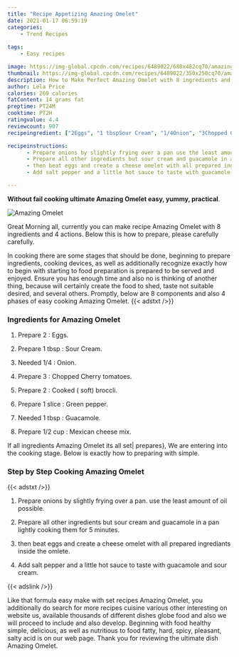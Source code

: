 ```yaml
---
title: "Recipe Appetizing Amazing Omelet"
date: 2021-01-17 06:59:19
categories:
    - Trend Recipes
    
tags:
    - Easy recipes

image: https://img-global.cpcdn.com/recipes/6489022/680x482cq70/amazing-omelet-recipe-main-photo.jpg
thumbnail: https://img-global.cpcdn.com/recipes/6489022/350x250cq70/amazing-omelet-recipe-main-photo.jpg
description: How to Make Perfect Amazing Omelet with 8 ingredients and 4 stages of easy cooking.
author: Lela Price
calories: 269 calories
fatContent: 14 grams fat
preptime: PT24M
cooktime: PT2H
ratingvalue: 4.4
reviewcount: 907
recipeingredient: ["2Eggs", "1 tbspSour Cream", "1/4Onion", "3Chopped Cherry tomatoes", "2Cooked  soft broccli", "1 sliceGreen pepper", "1 tbspGuacamole", "1/2 cupMexican cheese mix"]

recipeinstructions: 
      - Prepare onions by slightly frying over a pan use the least amount of oil possible 
      - Prepare all other ingredients but sour cream and guacamole in a pan lightly cooking them for 5 minutes 
      - then beat eggs and create a cheese omelet with all prepared ingrediants inside the omlete 
      - Add salt pepper and a little hot sauce to taste with guacamole and sour cream

---
```




**Without fail cooking ultimate Amazing Omelet easy, yummy, practical**. 


![Amazing Omelet](https://img-global.cpcdn.com/recipes/6489022/680x482cq70/amazing-omelet-recipe-main-photo.jpg "Amazing Omelet")




Great Morning all, currently you can make recipe Amazing Omelet with 8 ingredients and 4 actions. Below this is how to prepare, please carefully carefully.

In cooking there are some stages that should be done, beginning to prepare ingredients, cooking devices, as well as additionally recognize exactly how to begin with starting to food preparation is prepared to be served and enjoyed. Ensure you has enough time and also no is thinking of another thing, because will certainly create the food to shed, taste not suitable desired, and several others. Promptly, below are 8 components and also 4 phases of easy cooking Amazing Omelet.
{{< adstxt />}}

### Ingredients for Amazing Omelet


1. Prepare 2 : Eggs.

1. Prepare 1 tbsp : Sour Cream.

1. Needed 1/4 : Onion.

1. Prepare 3 : Chopped Cherry tomatoes.

1. Prepare 2 : Cooked ( soft) broccli.

1. Prepare 1 slice : Green pepper.

1. Needed 1 tbsp : Guacamole.

1. Prepare 1/2 cup : Mexican cheese mix.



If all ingredients Amazing Omelet its all set| prepares}, We are entering into the cooking stage. Below is exactly how to preparing with simple.

### Step by Step Cooking Amazing Omelet

{{< adstxt />}}


1. Prepare onions by slightly frying over a pan. use the least amount of oil possible.



1. Prepare all other ingredients but sour cream and guacamole in a pan lightly cooking them for 5 minutes.



1. then beat eggs and create a cheese omelet with all prepared ingrediants inside the omlete.



1. Add salt pepper and a little hot sauce to taste with guacamole and sour cream.





{{< adslink />}}

Like that formula easy make with set recipes Amazing Omelet, you additionally do search for more recipes cuisine various other interesting on website us, available thousands of different dishes globe food and also we will proceed to include and also develop. Beginning with food healthy simple, delicious, as well as nutritious to food fatty, hard, spicy, pleasant, salty acid is on our web page. Thank you for reviewing the ultimate dish Amazing Omelet.
